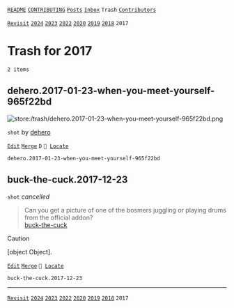 [`README`](../../README.md) [`CONTRIBUTING`](../../CONTRIBUTING.md) [`Posts`](../posts/index.md) [`Inbox`](../inbox/index.md) `Trash` [`Contributors`](../contributors.md)

[`Revisit`](revisit.md) [`2024`](index.md) [`2023`](2023.md) [`2022`](2022.md) [`2020`](2020.md) [`2019`](2019.md) [`2018`](2018.md) `2017`

# Trash for 2017

`2 items`

## <span id="dehero.2017-01-23-when-you-meet-yourself-965f22bd">dehero.2017-01-23-when-you-meet-yourself-965f22bd</span>

![store:/trash/dehero.2017-01-23-when-you-meet-yourself-965f22bd.png](../../assets/previews/trash/dehero.2017-01-23-when-you-meet-yourself-965f22bd.avif "dehero.2017-01-23-when-you-meet-yourself-965f22bd")

`shot` by [dehero](../contributors.md#dehero)

[`Edit`](https://github.com/dehero/mwscr/issues/new?labels=post-editing&amp;template=post-editing.yml&amp;title=dehero.2017-01-23-when-you-meet-yourself-965f22bd&amp;postContent=store%3A%2Ftrash%2Fdehero.2017-01-23-when-you-meet-yourself-965f22bd.png&amp;postTitle=&amp;postTitleRu=&amp;postAuthor=dehero&amp;postType=shot&amp;postEngine=&amp;postAddon=&amp;postTags=&amp;postLocation=&amp;postMark=D&amp;postViolation=&amp;postTrash=&amp;postRequest=) [`Merge`](https://github.com/dehero/mwscr/issues/new?labels=post-merging&amp;template=post-merging.yml&amp;title=dehero.2017-01-23-when-you-meet-yourself-965f22bd&amp;mergeWithIds=) `D` <code>📍 [Locate](https://github.com/dehero/mwscr/issues/new?labels=post-location&template=post-location.yml&title=dehero.2017-01-23-when-you-meet-yourself-965f22bd&postLocation=)</code>

```
dehero.2017-01-23-when-you-meet-yourself-965f22bd
```

## <span id="buck-the-cuck.2017-12-23">buck-the-cuck.2017-12-23</span>

`shot` _cancelled_

> Can you get a picture of one of the bosmers juggling or playing drums from the official addon?  
> [buck-the-cuck](../contributors.md#buck-the-cuck "2017-12-23")

> [!CAUTION]
> [object Object].

[`Edit`](https://github.com/dehero/mwscr/issues/new?labels=post-editing&amp;template=post-editing.yml&amp;title=buck-the-cuck.2017-12-23&amp;postContent=&amp;postTitle=&amp;postTitleRu=&amp;postAuthor=&amp;postType=shot&amp;postEngine=&amp;postAddon=&amp;postTags=&amp;postLocation=&amp;postMark=&amp;postViolation=uses-mods&amp;postTrash=&amp;postRequest=Can+you+get+a+picture+of+one+of+the+bosmers+juggling+or+playing+drums+from+the+official+addon%3F) [`Merge`](https://github.com/dehero/mwscr/issues/new?labels=post-merging&amp;template=post-merging.yml&amp;title=buck-the-cuck.2017-12-23&amp;mergeWithIds=) <code>📍 [Locate](https://github.com/dehero/mwscr/issues/new?labels=post-location&template=post-location.yml&title=buck-the-cuck.2017-12-23&postLocation=)</code>

```
buck-the-cuck.2017-12-23
```

---

[`Revisit`](revisit.md) [`2024`](index.md) [`2023`](2023.md) [`2022`](2022.md) [`2020`](2020.md) [`2019`](2019.md) [`2018`](2018.md) `2017`

